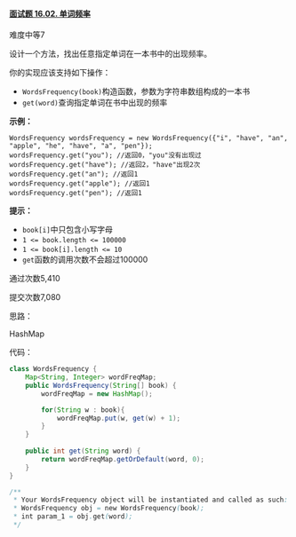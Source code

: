 #### [面试题 16.02. 单词频率](https://leetcode-cn.com/problems/words-frequency-lcci/)

难度中等7

设计一个方法，找出任意指定单词在一本书中的出现频率。

你的实现应该支持如下操作：

- `WordsFrequency(book)`构造函数，参数为字符串数组构成的一本书
- `get(word)`查询指定单词在书中出现的频率

**示例：**

```
WordsFrequency wordsFrequency = new WordsFrequency({"i", "have", "an", "apple", "he", "have", "a", "pen"});
wordsFrequency.get("you"); //返回0，"you"没有出现过
wordsFrequency.get("have"); //返回2，"have"出现2次
wordsFrequency.get("an"); //返回1
wordsFrequency.get("apple"); //返回1
wordsFrequency.get("pen"); //返回1
```

**提示：**

- `book[i]`中只包含小写字母
- `1 <= book.length <= 100000`
- `1 <= book[i].length <= 10`
- `get`函数的调用次数不会超过100000

通过次数5,410

提交次数7,080



思路：

HashMap



代码：

```java
class WordsFrequency {
    Map<String, Integer> wordFreqMap;
    public WordsFrequency(String[] book) {
        wordFreqMap = new HashMap();

        for(String w : book){
            wordFreqMap.put(w, get(w) + 1);
        }
    }
    
    public int get(String word) {
        return wordFreqMap.getOrDefault(word, 0);
    }
}

/**
 * Your WordsFrequency object will be instantiated and called as such:
 * WordsFrequency obj = new WordsFrequency(book);
 * int param_1 = obj.get(word);
 */
```


